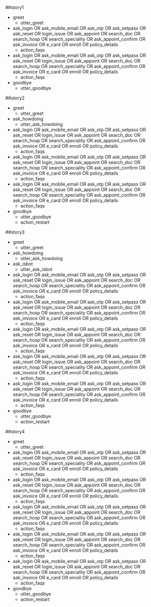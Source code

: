 ##story1
* greet
	- utter_greet
* ask_login OR ask_mobile_email OR ask_otp OR ask_setpass OR ask_reset OR login_issue OR ask_appoint OR search_doc OR search_hosp OR search_speciality OR ask_appoint_confirm OR ask_invoice OR e_card OR enroll OR policy_details
	- action_faqs
* ask_login OR ask_mobile_email OR ask_otp OR ask_setpass OR ask_reset OR login_issue OR ask_appoint OR search_doc OR search_hosp OR search_speciality OR ask_appoint_confirm OR ask_invoice OR e_card OR enroll OR policy_details
	- action_faqs
* goodbye
	- utter_goodbye
	
##story2
* greet
	- utter_greet
* ask_howdoing
	- utter_ask_howdoing
* ask_login OR ask_mobile_email OR ask_otp OR ask_setpass OR ask_reset OR login_issue OR ask_appoint OR search_doc OR search_hosp OR search_speciality OR ask_appoint_confirm OR ask_invoice OR e_card OR enroll OR policy_details
	- action_faqs
* ask_login OR ask_mobile_email OR ask_otp OR ask_setpass OR ask_reset OR login_issue OR ask_appoint OR search_doc OR search_hosp OR search_speciality OR ask_appoint_confirm OR ask_invoice OR e_card OR enroll OR policy_details
	- action_faqs
* ask_login OR ask_mobile_email OR ask_otp OR ask_setpass OR ask_reset OR login_issue OR ask_appoint OR search_doc OR search_hosp OR search_speciality OR ask_appoint_confirm OR ask_invoice OR e_card OR enroll OR policy_details
	- action_faqs
* goodbye
	- utter_goodbye
	- action_restart

##story3
* greet
	- utter_greet
* ask_howdoing
	- utter_ask_howdoing
* ask_isbot
	- utter_ask_isbot
* ask_login OR ask_mobile_email OR ask_otp OR ask_setpass OR ask_reset OR login_issue OR ask_appoint OR search_doc OR search_hosp OR search_speciality OR ask_appoint_confirm OR ask_invoice OR e_card OR enroll OR policy_details
	- action_faqs
* ask_login OR ask_mobile_email OR ask_otp OR ask_setpass OR ask_reset OR login_issue OR ask_appoint OR search_doc OR search_hosp OR search_speciality OR ask_appoint_confirm OR ask_invoice OR e_card OR enroll OR policy_details
	- action_faqs
* ask_login OR ask_mobile_email OR ask_otp OR ask_setpass OR ask_reset OR login_issue OR ask_appoint OR search_doc OR search_hosp OR search_speciality OR ask_appoint_confirm OR ask_invoice OR e_card OR enroll OR policy_details
	- action_faqs
* ask_login OR ask_mobile_email OR ask_otp OR ask_setpass OR ask_reset OR login_issue OR ask_appoint OR search_doc OR search_hosp OR search_speciality OR ask_appoint_confirm OR ask_invoice OR e_card OR enroll OR policy_details
	- action_faqs
* ask_login OR ask_mobile_email OR ask_otp OR ask_setpass OR ask_reset OR login_issue OR ask_appoint OR search_doc OR search_hosp OR search_speciality OR ask_appoint_confirm OR ask_invoice OR e_card OR enroll OR policy_details
	- action_faqs
* goodbye
	- utter_goodbye
	- action_restart

##story4
* greet
	- utter_greet
* ask_login OR ask_mobile_email OR ask_otp OR ask_setpass OR ask_reset OR login_issue OR ask_appoint OR search_doc OR search_hosp OR search_speciality OR ask_appoint_confirm OR ask_invoice OR e_card OR enroll OR policy_details
	- action_faqs
* ask_login OR ask_mobile_email OR ask_otp OR ask_setpass OR ask_reset OR login_issue OR ask_appoint OR search_doc OR search_hosp OR search_speciality OR ask_appoint_confirm OR ask_invoice OR e_card OR enroll OR policy_details
	- action_faqs
* ask_login OR ask_mobile_email OR ask_otp OR ask_setpass OR ask_reset OR login_issue OR ask_appoint OR search_doc OR search_hosp OR search_speciality OR ask_appoint_confirm OR ask_invoice OR e_card OR enroll OR policy_details
	- action_faqs
* ask_login OR ask_mobile_email OR ask_otp OR ask_setpass OR ask_reset OR login_issue OR ask_appoint OR search_doc OR search_hosp OR search_speciality OR ask_appoint_confirm OR ask_invoice OR e_card OR enroll OR policy_details
	- action_faqs
* ask_login OR ask_mobile_email OR ask_otp OR ask_setpass OR ask_reset OR login_issue OR ask_appoint OR search_doc OR search_hosp OR search_speciality OR ask_appoint_confirm OR ask_invoice OR e_card OR enroll OR policy_details
	- action_faqs
* goodbye
	- utter_goodbye
	- action_restart